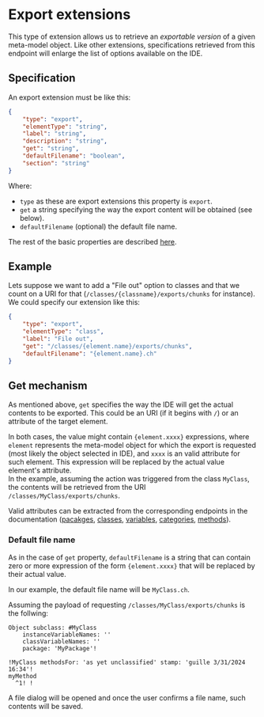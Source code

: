 # Export extensions

This type of extension allows us to retrieve an _exportable version_ of a given meta-model object. Like other extensions, specifications retrieved from this endpoint will enlarge the list of options available on the IDE.

## Specification

An export extension must be like this:

```json
{
	"type": "export",
	"elementType": "string",
	"label": "string",
	"description": "string",
	"get": "string",
	"defaultFilename": "boolean",
	"section": "string"
}
```

Where:

-   `type` as these are export extensions this property is `export`.
-   `get` a string specifying the way the export content will be obtained (see below).
-   `defaultFilename` (optional) the default file name.

The rest of the basic properties are described [here](./get.md#specification).

## Example

Lets suppose we want to add a "File out" option to classes and that we count on a URI for that (`/classes/{classname}/exports/chunks` for instance).\
We could specify our extension like this:

```json
{
	"type": "export",
	"elementType": "class",
	"label": "File out",
	"get": "/classes/{element.name}/exports/chunks",
	"defaultFilename": "{element.name}.ch"
}
```

## Get mechanism

As mentioned above, `get` specifies the way the IDE will get the actual contents to be exported. This could be an URI (if it begins with `/`) or an attribute of the target element.

In both cases, the value might contain `{element.xxxx}` expressions, where `element` represents the meta-model object for which the export is requested (most likely the object selected in IDE), and `xxxx` is an valid attribute for such element. This expression will be replaced by the actual value element's attribute.\
In the example, assuming the action was triggered from the class `MyClass`, the contents will be retrieved from the URI `/classes/MyClass/exports/chunks`.

Valid attributes can be extracted from the corresponding endpoints in the documentation ([pacakges](../code/packages/get.md), [classes](../code/classes/get.md), [variables](../code/classes/name/variables/get.md), [categories](../code/classes/name/categories/get.md), [methods](../code/methods/get.md)).

### Default file name

As in the case of `get` property, `defaultFilename` is a string that can contain zero or more expression of the form `{element.xxxx}` that will be replaced by their actual value.

In our example, the default file name will be `MyClass.ch`.

Assuming the payload of requesting `/classes/MyClass/exports/chunks` is the follwing:

```
Object subclass: #MyClass
	instanceVariableNames: ''
	classVariableNames: ''
	package: 'MyPackage'!

!MyClass methodsFor: 'as yet unclassified' stamp: 'guille 3/31/2024 16:34'!
myMethod
  ^1! !
```

A file dialog will be opened and once the user confirms a file name, such contents will be saved.
